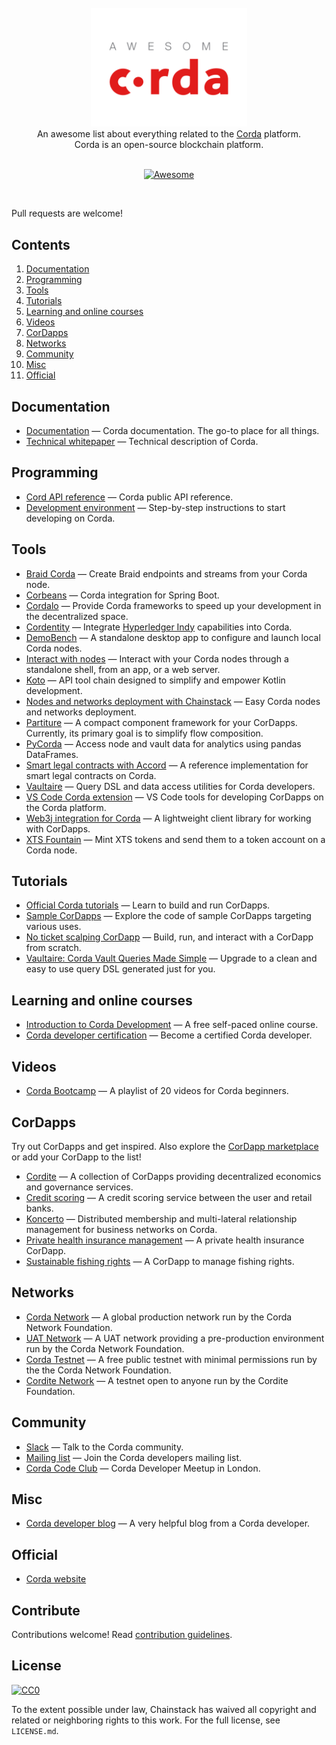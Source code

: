 <br/>
<div align="center">
  <img width="250px" src="./project_logo.png">
</div>
<div align="center">
An awesome list about everything related to the <a href='https://en.wikipedia.org/wiki/R3_(company)#Corda'>Corda</a> platform.
<br />
Corda is an open-source blockchain platform.
<br/><br/>

[![Awesome](https://awesome.re/badge.svg)](https://awesome.re)
</div>
<br/>

Pull requests are welcome!


## Contents

1. [Documentation](#documentation)
2. [Programming](#programming)
3. [Tools](#tools)
4. [Tutorials](#tutorials)
5. [Learning and online courses](#learning-and-online-courses)
6. [Videos](#videos)
7. [CorDapps](#cordapps)
8. [Networks](#networks)
8. [Community](#community)
9. [Misc](#misc)
10. [Official](#official)


## Documentation

- [Documentation](https://docs.corda.net/) — Corda documentation. The go-to place for all things.
- [Technical whitepaper](https://www.r3.com/reports/corda-technical-whitepaper/) — Technical description of Corda.


## Programming

- [Cord API reference](https://docs.corda.net/api/) — Corda public API reference.
- [Development environment](https://docs.corda.net/getting-set-up.html#set-up-instructions) — Step-by-step instructions to start developing on Corda.

## Tools

- [Braid Corda](https://gitlab.com/bluebank/braid/tree/master/braid-corda) — Create Braid endpoints and streams from your Corda node.
- [Corbeans](https://manosbatsis.github.io/corbeans) — Corda integration for Spring Boot.
- [Cordalo](https://github.com/cordalo-ch) — Provide Corda frameworks to speed up your development in the decentralized space.
- [Cordentity](https://github.com/hyperledger-labs/cordentity) — Integrate [Hyperledger Indy](https://www.hyperledger.org/projects/hyperledger-indy) capabilities into Corda.
- [DemoBench](https://www.corda.net/demobench/) — A standalone desktop app to configure and launch local Corda nodes.
- [Interact with nodes](https://docs.chainstack.com/operations/corda/tools) — Interact with your Corda nodes through a standalone shell, from an app, or a web server.
- [Koto](https://github.com/cordacity/koto) — API tool chain designed to simplify and empower Kotlin development.
- [Nodes and networks deployment with Chainstack](https://chainstack.com/corda/) — Easy Corda nodes and networks deployment.
- [Partiture](https://manosbatsis.github.io/partiture/) — A compact component framework for your CorDapps. Currently, its primary goal is to simplify flow composition.
- [PyCorda](https://github.com/chainhaus/pycorda) — Access node and vault data for analytics using pandas DataFrames.
- [Smart legal contracts with Accord](https://www.accordproject.org/news/smart-legal-contracts-on-corda/) — A reference implementation for smart legal contracts on Corda.
- [Vaultaire](https://manosbatsis.github.io/vaultaire/) — Query DSL and data access utilities for Corda developers.
- [VS Code Corda extension](https://github.com/corda/vscode-corda) — VS Code tools for developing CorDapps on the Corda platform.
- [Web3j integration for Corda](http://corda.web3j.io/) — A lightweight client library for working with CorDapps.
- [XTS Fountain](https://cordite.foundation/) — Mint XTS tokens and send them to a token account on a Corda node.

## Tutorials

- [Official Corda tutorials](https://docs.corda.net/tutorials-index.html) — Learn to build and run CorDapps.
- [Sample CorDapps](https://github.com/corda/samples/) — Explore the code of sample CorDapps targeting various uses.
- [No ticket scalping CorDapp](https://docs.chainstack.com/tutorials/no-ticket-scalping-cordapp-on-corda) — Build, run, and interact with a CorDapp from scratch.
- [Vaultaire: Corda Vault Queries Made Simple](https://medium.com/@manosbatsis/vaultaire-corda-vault-queries-made-simple-d13db4147298) — Upgrade to a clean and easy to use query DSL generated just for you.


## Learning and online courses

- [Introduction to Corda Development](https://www.udemy.com/course/corda-development/) — A free self-paced online course.
- [Corda developer certification](https://www.r3.com/training-and-certification/) — Become a certified Corda developer.


## Videos

- [Corda Bootcamp](https://www.youtube.com/playlist?list=PLi1PppB3-YrVq5Qy_RM9Qidq0eh-nL11N) — A playlist of 20 videos for Corda beginners.


## CorDapps

Try out CorDapps and get inspired. Also explore the [CorDapp marketplace](https://marketplace.r3.com/) or add your CorDapp to the list!

- [Cordite](https://gitlab.com/cordite/cordite) — A collection of CorDapps providing decentralized economics and governance services.
- [Credit scoring](https://github.com/rafaelazeredo/creditbank) — A credit scoring service between the user and retail banks.
- [Koncerto](https://github.com/cordacity/koncerto) — Distributed membership and multi-lateral relationship management for business networks on Corda.
- [Private health insurance management](https://github.com/corda-codeclub/marge) — A private health insurance CorDapp.
- [Sustainable fishing rights](https://github.com/joeldudleyr3/olive-oyl) — A CorDapp to manage fishing rights.

## Networks

- [Corda Network](https://corda.network/) — A global production network run by the Corda Network Foundation.
- [UAT Network](https://corda.network/participation/preprod.html) — A UAT network providing a pre-production environment run by the Corda Network Foundation.
- [Corda Testnet](https://docs.corda.net/corda-testnet-intro.html) — A free public testnet with minimal permissions run by the the Corda Network Foundation.
- [Cordite Network](https://cordite.foundation/) — A testnet open to anyone run by the Cordite Foundation.


## Community

- [Slack](http://slack.corda.net/) — Talk to the Corda community.
- [Mailing list](https://groups.io/g/corda-dev) — Join the Corda developers mailing list.
- [Corda Code Club](https://www.meetup.com/Corda-Code-Club/) — Corda Developer Meetup in London.


## Misc

- [Corda developer blog](https://lankydan.dev) — A very helpful blog from a Corda developer.


## Official

- [Corda website](https://www.corda.net/)


## Contribute

Contributions welcome! Read [contribution guidelines](CONTRIBUTING.md).

## License

[![CC0](http://mirrors.creativecommons.org/presskit/buttons/88x31/svg/cc-zero.svg)](http://creativecommons.org/publicdomain/zero/1.0)

To the extent possible under law, Chainstack has waived all copyright and related or neighboring rights to this work. For the full license, see `LICENSE.md`.
